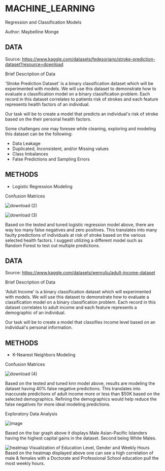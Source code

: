 # MACHINE_LEARNING
Regression and Classification Models

Author: Maybelline Monge

## DATA
Source: https://www.kaggle.com/datasets/fedesoriano/stroke-prediction-dataset?resource=download

Brief Description of Data

'Stroke Prediction Dataset' is a binary classification dataset which will be experimented with models. We will use this dataset to demonstrate how to evaluate a classification model on a binary classification problem. Each record in this dataset correlates to patients risk of strokes and each feature represents health factors of an individual.

Our task will be to create a model that predicts an individual's risk of stroke based on the their personal health factors.

Some challenges one may foresee while cleaning, exploring and modeling this dataset can be the following:
- Data Leakage
- Duplicated, Inconsistent, and/or Missing values
- Class Imbalances
- False Predictions and Sampling Errors


## METHODS

- Logistic Regression Modeling

Confusion Matrices

![download (2)](https://github.com/MayBornWitIt/Machine_Learning/assets/126980733/be55292a-f8e9-4548-9678-fce43ec9d87f)

![download (3)](https://github.com/MayBornWitIt/Machine_Learning/assets/126980733/827f3bbc-5e60-4c6e-832d-b4231ec6d2b8)

Based on the tested and tuned logistic regression model above, there are way too many false negatives and zero positives. This translates into many faulty predictions of individuals at risk of stroke based on the various selected health factors. I suggest utilizing a different model such as Random Forest to test out multiple predictions.


## DATA
Source: https://www.kaggle.com/datasets/wenruliu/adult-income-dataset

Brief Description of Data

'Adult Income' is a binary classification dataset which will experimented with models. We will use this dataset to demonstrate how to evaluate a classification model on a binary classification problem. Each record in this dataset correlates to adult income and each feature represents a demographic of an individual.

Our task will be to create a model that classifies income level based on an individual's personal information.

## METHODS

- K-Nearest Neighbors Modeling

Confusion Matrices

![download (4)](https://github.com/MayBornWitIt/Machine_Learning/assets/126980733/d4750e4e-fbee-41c8-8a7e-411ab11426dc)

Based on the tested and tuned knn model above, results are modeling the dataset having 40% false negative predictions. This translates into inaccurate predictions of adult income more or less than $50K based on the selected demographics. Refining the demographics would help reduce the false negatives for more ideal modeling predictions.

Exploratory Data Analysis

![image](https://github.com/MayBornWitIt/Machine_Learning/assets/126980733/33c898e2-50d3-44bc-a289-d2d9d241b2a9)

Based on the bar graph above it displays Male Asian-Pacific Islanders having the highest capital gains in the dataset. Second being White Males.

![heatmap](https://github.com/MayBornWitIt/Machine_Learning/assets/126980733/5537775f-f996-4d64-b83e-072bb275d66d)
Visualization of Education Level, Gender and Weekly Hours
Based on the heatmap displayed above one can see a high correlation of male & females with a Doctorate and Professional School education pull the most weekly hours.

